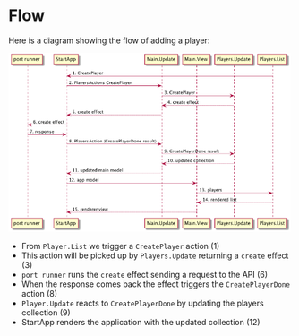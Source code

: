 # Flow

Here is a diagram showing the flow of adding a player:

![Flow](flow-v04.png)

- From `Player.List` we trigger a `CreatePlayer` action (1)
- This action will be picked up by `Players.Update` returning a `create` effect (3)
- `port runner` runs the `create` effect sending a request to the API (6)
- When the response comes back the effect triggers the `CreatePlayerDone` action (8)
- `Player.Update` reacts to `CreatePlayerDone` by updating the players collection (9)
- StartApp renders the application with the updated collection (12)


